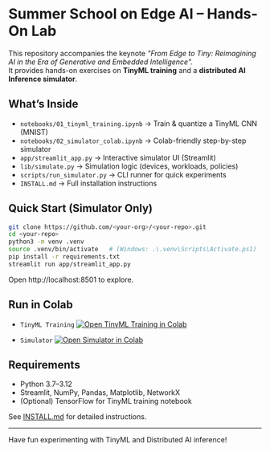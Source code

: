 
# Summer School on Edge AI – Hands-On Lab

This repository accompanies the keynote *"From Edge to Tiny: Reimagining AI in the Era of Generative and Embedded Intelligence".*  
It provides hands-on exercises on **TinyML training** and a **distributed AI Inference simulator**.

## What’s Inside
- `notebooks/01_tinyml_training.ipynb` → Train & quantize a TinyML CNN (MNIST)  
- `notebooks/02_simulator_colab.ipynb` → Colab-friendly step-by-step simulator  
- `app/streamlit_app.py` → Interactive simulator UI (Streamlit)  
- `lib/simulate.py` → Simulation logic (devices, workloads, policies)  
- `scripts/run_simulator.py` → CLI runner for quick experiments  
- `INSTALL.md` → Full installation instructions  

## Quick Start (Simulator Only)
```bash
git clone https://github.com/<your-org>/<your-repo>.git
cd <your-repo>
python3 -m venv .venv
source .venv/bin/activate   # (Windows: .\.venv\Scripts\Activate.ps1)
pip install -r requirements.txt
streamlit run app/streamlit_app.py
```

Open http://localhost:8501 to explore.

## Run in Colab
- `TinyML Training` [![Open TinyML Training in Colab](https://colab.research.google.com/assets/colab-badge.svg)](https://colab.research.google.com/github/<your-org>/<your-repo>/blob/main/notebooks/01_tinyml_training.ipynb)

- `Simulator` [![Open Simulator in Colab](https://colab.research.google.com/assets/colab-badge.svg)](https://colab.research.google.com/github/<your-org>/<your-repo>/blob/main/notebooks/02_simulator_colab.ipynb)

## Requirements
- Python 3.7–3.12  
- Streamlit, NumPy, Pandas, Matplotlib, NetworkX  
- (Optional) TensorFlow for TinyML training notebook  

See [INSTALL.md](INSTALL.md) for detailed instructions.

---
Have fun experimenting with TinyML and Distributed AI inference!
